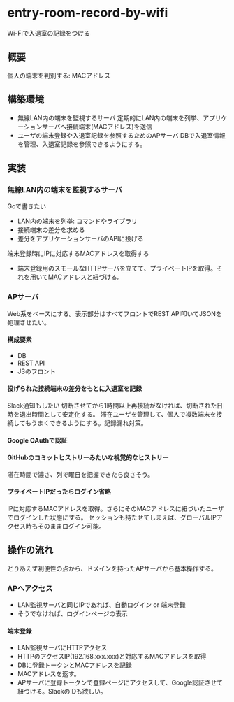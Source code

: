 # entry-room-record-by-wifi
Wi-Fiで入退室の記録をつける

## 概要
個人の端末を判別する: MACアドレス

## 構築環境
- 無線LAN内の端末を監視するサーバ
  定期的にLAN内の端末を列挙、アプリケーションサーバへ接続端末(MACアドレス)を送信
- ユーザの端末登録や入退室記録を参照するためのAPサーバ
  DBで入退室情報を管理、入退室記録を参照できるようにする。

## 実装

### 無線LAN内の端末を監視するサーバ
Goで書きたい
- LAN内の端末を列挙: コマンドやライブラリ
- 接続端末の差分を求める
- 差分をアプリケーションサーバのAPIに投げる

端末登録時にIPに対応するMACアドレスを取得する
- 端末登録用のスモールなHTTPサーバを立てて、プライベートIPを取得。それを用いてMACアドレスと紐づける。

### APサーバ
Web系をベースにする。表示部分はすべてフロントでREST API叩いてJSONを処理させたい。
#### 構成要素
- DB
- REST API
- JSのフロント


#### 投げられた接続端末の差分をもとに入退室を記録
Slack通知もしたい
切断させてから1時間以上再接続がなければ、切断された日時を退出時間として安定化する。
滞在ユーザを管理して、個人で複数端末を接続してもうまくできるようにする。記録漏れ対策。

#### Google OAuthで認証

#### GitHubのコミットヒストリーみたいな視覚的なヒストリー
滞在時間で濃さ、列で曜日を把握できたら良さそう。

#### プライベートIPだったらログイン省略
IPに対応するMACアドレスを取得。さらにそのMACアドレスに紐づいたユーザでログインした状態にする。
セッションも持たせてしまえば、グローバルIPアクセス時もそのままログイン可能。

## 操作の流れ
とりあえず利便性の点から、ドメインを持ったAPサーバから基本操作する。

### APへアクセス
- LAN監視サーバと同じIPであれば、自動ログイン or 端末登録
- そうでなければ、ログインページの表示

#### 端末登録
- LAN監視サーバにHTTPアクセス
- HTTPのアクセスIP(192.168.xxx.xxx)と対応するMACアドレスを取得
- DBに登録トークンとMACアドレスを記録
- MACアドレスを返す。
- APサーバに登録トークンで登録ページにアクセスして、Google認証させて紐づける。SlackのIDも欲しい。



